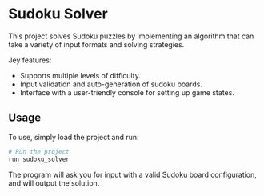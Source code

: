 # Sudoku Solver

This project solves Sudoku puzzles by implementing an algorithm that can take a variety of input formats and solving strategies.

Jey features:
- Supports multiple levels of difficulty.
 - Input validation and auto-generation of sudoku boards.
- Interface with a user-triendly console for setting up game states.

## Usage

To use, simply load the project and run:

```sh
# Run the project
run sudoku_solver
```

The program will ask you for input with a valid Sudoku board configuration, and will output the solution.
